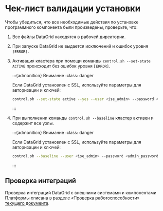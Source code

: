 # Чек-лист валидации установки 

Чтобы убедиться, что все необходимые действия по установке программного компонента были произведены, проверьте, что:

1. Все файлы DataGrid находятся в рабочей директории.
2. При запуске DataGrid не выдается исключений и ошибок уровня `[ERROR]`.
3. Активация кластера при помощи команды `control.sh --set-state ACTIVE` происходит без ошибок уровня `[ERROR]`.

    :::{admonition} Внимание
    :class: danger

    Если DataGrid установлен с SSL, используйте параметры для авторизации и ключей:
    
    ```bash
    control.sh --set-state active --yes --user <ise_admin> --password <admin_password> --keystore <ssl/admin/keystore/path> --keystore-password <ssl_admin_keystore_password> --truststore </ssl/truststore/path> --truststore-password <ssl_truststore_password>
    ```
    :::

4. При выполнении команды `control.sh --baseline` кластер активен и содержит все узлы.

    :::{admonition} Внимание
    :class: danger

    Если DataGrid установлен с SSL, используйте параметры для авторизации и ключей:
    
    ```bash
    control.sh --baseline --user <ise_admin> --password <admin_password> --keystore <ssl/admin/keystore/path> --keystore-password <ssl_admin_keystore_password> --truststore </ssl/truststore/path> --truststore-password <ssl_truststore_password>
    ```
    :::

## Проверка интеграций

Проверка интеграций DataGrid с внешними системами и компонентами Платформы описана в [разделе «Проверка работоспособности» текущего документа](health-check.md).
